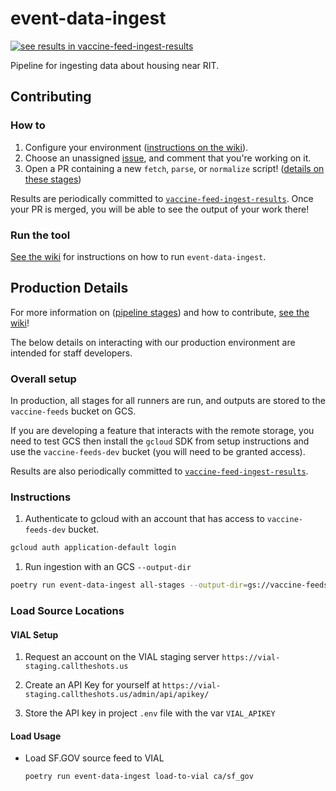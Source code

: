 # event-data-ingest

[![see results in vaccine-feed-ingest-results](https://img.shields.io/static/v1?label=see%20results&message=vaccine-feed-ingest-results&color=brightgreen)](https://github.com/CAVaccineInventory/vaccine-feed-ingest-results)

Pipeline for ingesting data about housing near RIT. 
## Contributing

### How to

1. Configure your environment ([instructions on the wiki](https://github.com/rit-hc-website/data-ingest/wiki/Development-environment-setup)).
1. Choose an unassigned [issue](https://github.com/rit-hc-website/data-ingest/issues), and comment that you're working on it.
1. Open a PR containing a new `fetch`, `parse`, or `normalize` script! ([details on these stages](https://github.com/rit-hc-website/data-ingest/wiki/Runner-Pipeline-Stages))

Results are periodically committed to [`vaccine-feed-ingest-results`](https://github.com/CAVaccineInventory/vaccine-feed-ingest-results). Once your PR is merged, you will be able to see the output of your work there!

### Run the tool

[See the wiki](https://github.com/rit-hc-website/data-ingest/wiki/Run-vaccine-feed-ingest) for instructions on how to run `event-data-ingest`.


## Production Details

For more information on ([pipeline stages](https://github.com/rit-hc-website/data-ingest/wiki/Runner-Pipeline-Stages)) and how to contribute, [see the wiki](https://github.com/rit-hc-website/data-ingest/wiki)!

The below details on interacting with our production environment are intended for staff developers.
### Overall setup

In production, all stages for all runners are run, and outputs are stored to the `vaccine-feeds` bucket on GCS.

If you are developing a feature that interacts with the remote storage, you need to test GCS then install the `gcloud` SDK from setup instructions and use the `vaccine-feeds-dev` bucket (you will need to be granted access).

Results are also periodically committed to [`vaccine-feed-ingest-results`](https://github.com/CAVaccineInventory/vaccine-feed-ingest-results).

### Instructions

1. Authenticate to gcloud with an account that has access to `vaccine-feeds-dev` bucket.

  ```sh
  gcloud auth application-default login
  ```

1. Run ingestion with an GCS `--output-dir`

  ```sh
  poetry run event-data-ingest all-stages --output-dir=gs://vaccine-feeds-dev/locations/
  ```

### Load Source Locations

#### VIAL Setup

1. Request an account on the VIAL staging server `https://vial-staging.calltheshots.us`

1. Create an API Key for yourself at `https://vial-staging.calltheshots.us/admin/api/apikey/`

1. Store the API key in project `.env` file with the var `VIAL_APIKEY`

#### Load Usage

- Load SF.GOV source feed to VIAL

  ```sh
  poetry run event-data-ingest load-to-vial ca/sf_gov
  ```
